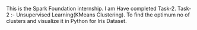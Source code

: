 This is the Spark Foundation internship.
I am Have completed Task-2.
Task-2 :- Unsupervised Learning(KMeans Clustering).
To find the optimum no of clusters and visualize it in Python for Iris Dataset.
